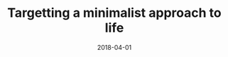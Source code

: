 ---
layout: post
title:  "Targetting a minimalist approach to life"
date:   2018-04-01
featured_image: Mountain.jpg
tags: [life lessons]
---